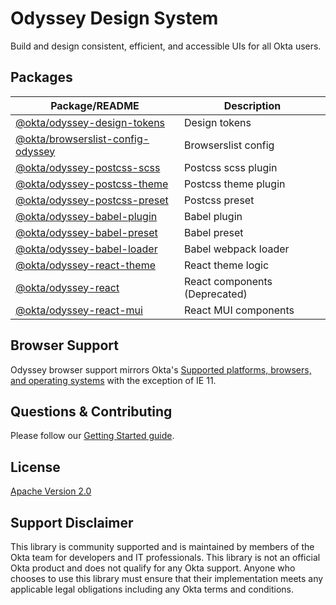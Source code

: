 # Odyssey Design System

Build and design consistent, efficient, and accessible UIs for all Okta users.

## Packages

| Package/README                                                                                                                  | Description                   |
| ------------------------------------------------------------------------------------------------------------------------------- | ----------------------------- |
| [@okta/odyssey-design-tokens](https://github.com/okta/odyssey/blob/master/packages/odyssey-design-tokens/README.md)             | Design tokens                 |
| [@okta/browserslist-config-odyssey](https://github.com/okta/odyssey/blob/master/packages/browserslist-config-odyssey/README.md) | Browserslist config           |
| [@okta/odyssey-postcss-scss](https://github.com/okta/odyssey/blob/master/packages/odyssey-postcss-scss/README.md)               | Postcss scss plugin           |
| [@okta/odyssey-postcss-theme](https://github.com/okta/odyssey/blob/master/packages/odyssey-postcss-theme/README.md)             | Postcss theme plugin          |
| [@okta/odyssey-postcss-preset](https://github.com/okta/odyssey/blob/master/packages/odyssey-postcss-preset/README.md)           | Postcss preset                |
| [@okta/odyssey-babel-plugin](https://github.com/okta/odyssey/blob/master/packages/odyssey-babel-plugin/README.md)               | Babel plugin                  |
| [@okta/odyssey-babel-preset](https://github.com/okta/odyssey/blob/master/packages/odyssey-babel-preset/README.md)               | Babel preset                  |
| [@okta/odyssey-babel-loader](https://github.com/okta/odyssey/blob/master/packages/odyssey-babel-loader/README.md)               | Babel webpack loader          |
| [@okta/odyssey-react-theme](https://github.com/okta/odyssey/blob/master/packages/odyssey-react-theme/README.md)                 | React theme logic             |
| [@okta/odyssey-react](https://github.com/okta/odyssey/blob/master/packages/odyssey-react/README.md)                             | React components (Deprecated) |
| [@okta/odyssey-react-mui](https://github.com/okta/odyssey/blob/master/packages/odyssey-react-mui/README.md)                     | React MUI components          |

## Browser Support

Odyssey browser support mirrors Okta's [Supported platforms, browsers, and operating systems](https://help.okta.com/en/prod/Content/Topics/Miscellaneous/Platforms_Browser_OS_Support.htm) with the exception of IE 11.

## Questions & Contributing

Please follow our [Getting Started guide](https://odyssey.okta.design/?path=/story/contributing-getting-started--page).

## License

[Apache Version 2.0](https://github.com/okta/odyssey/blob/master/LICENSE)

## Support Disclaimer

This library is community supported and is maintained by members of the Okta team for developers and IT professionals.
This library is not an official Okta product and does not qualify for any Okta support. Anyone who chooses to use this
library must ensure that their implementation meets any applicable legal obligations including any Okta terms and conditions.

